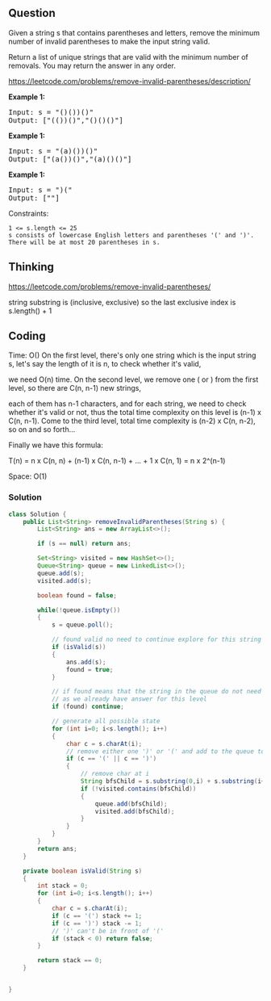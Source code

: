 ## Question
Given a string s that contains parentheses and letters, remove the minimum number of invalid parentheses to make the input string valid.

Return a list of unique strings that are valid with the minimum number of removals. You may return the answer in any order.

https://leetcode.com/problems/remove-invalid-parentheses/description/

**Example 1:**
<pre>
Input: s = "()())()"
Output: ["(())()","()()()"]
</pre>

**Example 1:**
<pre>
Input: s = "(a)())()"
Output: ["(a())()","(a)()()"]
</pre>

**Example 1:**
<pre>
Input: s = ")("
Output: [""]
</pre>

Constraints:

    1 <= s.length <= 25
    s consists of lowercase English letters and parentheses '(' and ')'.
    There will be at most 20 parentheses in s.


## Thinking
https://leetcode.com/problems/remove-invalid-parentheses/

string substring is (inclusive, exclusive) so the last exclusive index is s.length() + 1

## Coding
Time: O()
On the first level, there's only one string which is the input string s, let's say the length of it is n, to check whether it's valid, 

we need O(n) time. On the second level, we remove one ( or ) from the first level, so there are C(n, n-1) new strings, 

each of them has n-1 characters, and for each string, we need to check whether it's valid or not, thus the total time complexity on this level is (n-1) x C(n, n-1). Come to the third level, total time complexity is (n-2) x C(n, n-2), so on and so forth...

Finally we have this formula:

T(n) = n x C(n, n) + (n-1) x C(n, n-1) + ... + 1 x C(n, 1) = n x 2^(n-1)

Space: O(1)

### Solution
```java
class Solution {
    public List<String> removeInvalidParentheses(String s) {
        List<String> ans = new ArrayList<>();

        if (s == null) return ans;

        Set<String> visited = new HashSet<>();
        Queue<String> queue = new LinkedList<>();
        queue.add(s);
        visited.add(s);

        boolean found = false;

        while(!queue.isEmpty())
        {
            s = queue.poll();

            // found valid no need to continue explore for this string
            if (isValid(s))
            {
                ans.add(s);
                found = true;
            }

            // if found means that the string in the queue do not need to keep bfs
            // as we already have answer for this level
            if (found) continue;

            // generate all possible state
            for (int i=0; i<s.length(); i++)
            {
                char c = s.charAt(i);
                // remove either one ')' or '(' and add to the queue to continue bfs
                if (c == '(' || c == ')')
                {
                    // remove char at i
                    String bfsChild = s.substring(0,i) + s.substring(i+1);
                    if (!visited.contains(bfsChild))
                    {
                        queue.add(bfsChild);
                        visited.add(bfsChild);
                    }
                }
            }
        }
        return ans;
    }

    private boolean isValid(String s)
    {
        int stack = 0;
        for (int i=0; i<s.length(); i++)
        {
            char c = s.charAt(i);
            if (c == '(') stack += 1;
            if (c == ')') stack -= 1;
            // ')' can't be in front of '('
            if (stack < 0) return false;
        }

        return stack == 0;
    }


}
```